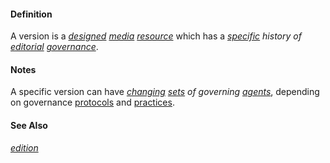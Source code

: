 #### Definition

A version is a *[designed](https://github.com/gcassel/Modular-Organization-Terminology/blob/master/terms/design.md) [media](https://github.com/gcassel/Modular-Organization-Terminology/blob/master/terms/media.md) [resource](https://github.com/gcassel/Modular-Organization-Terminology/blob/master/terms/resource.md)* which has a *[specific](https://github.com/gcassel/Modular-Organization-Terminology/blob/master/terms/specific.md) *history* of [editorial](https://github.com/gcassel/Modular-Organization-Terminology/blob/master/terms/edit.md) [governance](https://github.com/gcassel/Modular-Organization-Terminology/blob/master/terms/govern.md)*.

#### Notes

A specific version can have *[changing](https://github.com/gcassel/Modular-Organization-Terminology/blob/master/terms/change.md) [sets](https://github.com/gcassel/Modular-Organization-Terminology/blob/master/terms/set.md) of governing [agents](https://github.com/gcassel/Modular-Organization-Terminology/blob/master/terms/agent.md)*, depending on governance [protocols](https://github.com/gcassel/Modular-Organization-Terminology/blob/master/terms/protocol.md) and [practices](https://github.com/gcassel/Modular-Organization-Terminology/blob/master/terms/practice.md).

#### See Also
*[edition](https://github.com/gcassel/Modular-Organization-Terminology/blob/master/terms/edition.md)*

